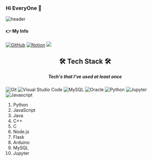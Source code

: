 ### Hi EveryOne 👋
![header](https://capsule-render.vercel.app/api?type=waving&color=timeGradient&height=300&section=header&text=SeungMin's%20Github&fontSize=90&animation=scaleIn)
<!--
**hongseungmn/hongseungmn** is a ✨ _special_ ✨ repository because its `README.md` (this file) appears on your GitHub profile.

Here are some ideas to get you started:

- 🔭 I’m currently working on ...
- 🌱 I’m currently learning ...
- 👯 I’m looking to collaborate on ...
- 🤔 I’m looking for help with ...
- 💬 Ask me about ...
- 📫 How to reach me: ...
- 😄 Pronouns: ...
- ⚡ Fun fact: ...
-->

<h4>👉 My Info</h4>
<a href = "https://github.com/hisumin46"><img alt="GitHub" src ="https://img.shields.io/badge/GitHub-181717.svg?&style=flat-square&logo=GitHub&logoColor=white"/></a> <a href = "https://flaxen-fruitadens-6ff.notion.site/AI-f8c98596893d4064bb299c95878e92b5"><img alt="Notion" src ="https://img.shields.io/badge/Notion-white.svg?&style=flat-square&logo=Notion&logoColor=black"/></a> <a href="[mailto:https://www.notion.so/AI-f8c98596893d4064bb299c95878e92b5]"><img src="https://img.shields.io/badge/sem50000@naver.com-green?style=flat-square&logo=Naver&logoColor=white&link=mailto:sem50000@naver.com"></a>


<h2 align="center">🛠 Tech Stack 🛠</h2>
<h5 align="center">Tech's that I've used at least once</h5>

<img  alt="Git" src ="https://img.shields.io/badge/Git-F05032.svg?&style=flat-square&logo=Git&logoColor=white"/> <img  alt="Visual Studio Code" src ="https://img.shields.io/badge/VScode-007ACC.svg?&style=flat-square&logo=Visual Studio Code&logoColor=white"/> <img  alt="MySQL" src ="https://img.shields.io/badge/Mysql-4479A1.svg?&style=flat-square&logo=MySQL&logoColor=white"/> <img  alt="Oracle" src ="https://img.shields.io/badge/Oracle-F80000.svg?&style=flat-square&logo=Oracle&logoColor=white"/> <img  alt="Python" src ="https://img.shields.io/badge/Python-3776AB.svg?&style=flat-square&logo=Python&logoColor=white"/> <img  alt="Jupyter" src ="https://img.shields.io/badge/Jupyter-F37626.svg?&style=flat-square&logo=Jupyter&logoColor=white"/> <img  alt="Javascript" src ="https://img.shields.io/badge/Javascript-F7DF1E.svg?&style=flat-square&logo=Javascript&logoColor=white"/> 

1. Python
2. JavaScript
3. Java
4. C++
5. C
6. Node.js
7. Flask
8. Arduino
9. MySQL
10. Jupyter



